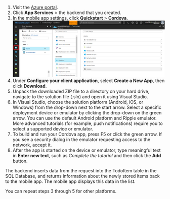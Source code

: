 1. Visit the [Azure portal].
2. Click **App Services** > the backend that you created.
3. In the mobile app settings, click **Quickstart** > **Cordova**.
![Azure Portal with Mobile Apps Quickstart highlighted][quickstart]
4. Under **Configure your client application**, select **Create a New App**, then click **Download**.
2. Unpack the downloaded ZIP file to a directory on your hard drive, navigate to the solution file (.sln) and
    open it using Visual Studio.
3. In Visual Studio, choose the solution platform (Android, iOS, or Windows) from the drop-down next to the
    start arrow. Select a specific deployment device or emulator by clicking the drop-down on the green
    arrow. You can use the default Android platform and Ripple emulator. More advanced tutorials
    (for example, push notifications) require you to select a supported device or emulator.
4. To build and run your Cordova app, press F5 or click the green arrow. If you see a security dialog
    in the emulator requesting access to the network, accept it.
5. After the app is started on the device or emulator, type meaningful text in **Enter new text**, such
    as *Complete the tutorial* and then click the **Add** button.

The backend inserts data from the request into the TodoItem table in the SQL Database, and returns
information about the newly stored items back to the mobile app. The mobile app displays this data in
the list.

You can repeat steps 3 through 5 for other platforms.

<!-- Images. -->
[quickstart]: ./media/app-service-mobile-configure-new-backend/quickstart.png

<!-- URLs -->
[Azure portal]: https://portal.azure.com/